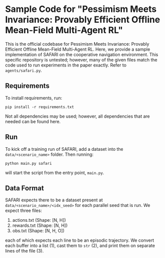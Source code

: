 # Sample Code for "Pessimism Meets Invariance: Provably Efficient Offline Mean-Field Multi-Agent RL"

This is the official codebase for Pessimism Meets Invariance: Provably Efficient Offline Mean-Field Multi-Agent RL. Here, we provide a sample implementation of SAFARI on the cooperative navigation environment. This specific repository is untested; however, many of the given files match the code used to run experiments in the paper exactly. Refer to `agents/safari.py`.

## Requirements

To install requirements, run:

```pip install -r requirements.txt```

Not all dependencies may be used; however, all dependencies that are needed can be found here.

## Run

To kick off a training run of SAFARI, add a dataset into the `data/<scenario_name>` folder. Then running:

```python main.py safari```

will start the script from the entry point, `main.py`.

## Data Format

SAFARI expects there to be a dataset present at `data/<scenario_name>/<idx_seed>` for each parallel seed that is run. We expect three files:

1. actions.txt (Shape: [N, H])
2. rewards.txt (Shape: [N, H])
3. obs.txt (Shape: [N, H, O])

each of which expects each line to be an episodic trajectory. We convert each buffer into a list (1), cast them to `str` (2), and print them on separate lines of the file (3). 
